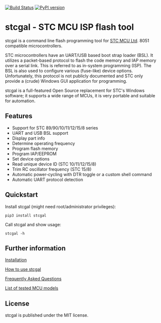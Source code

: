 [![Build Status](https://travis-ci.org/grigorig/stcgal.svg)](https://travis-ci.org/grigorig/stcgal)
[![PyPI version](https://badge.fury.io/py/stcgal.svg)](https://badge.fury.io/py/stcgal)

stcgal - STC MCU ISP flash tool
===============================

stcgal is a command line flash programming tool for [STC MCU Ltd](http://stcmcu.com/).
8051 compatible microcontrollers.

STC microcontrollers have an UART/USB based boot strap loader (BSL). It
utilizes a packet-based protocol to flash the code memory and IAP
memory over a serial link. This is referred to as in-system programming
(ISP).  The BSL is also used to configure various (fuse-like) device
options. Unfortunately, this protocol is not publicly documented and
STC only provide a (crude) Windows GUI application for programming.

stcgal is a full-featured Open Source replacement for STC's Windows
software; it supports a wide range of MCUs, it is very portable and
suitable for automation.

Features
--------

* Support for STC 89/90/10/11/12/15/8 series
* UART and USB BSL support
* Display part info
* Determine operating frequency
* Program flash memory
* Program IAP/EEPROM
* Set device options
* Read unique device ID (STC 10/11/12/15/8)
* Trim RC oscillator frequency (STC 15/8)
* Automatic power-cycling with DTR toggle or a custom shell command
* Automatic UART protocol detection

Quickstart
----------

Install stcgal (might need root/administrator privileges):
    
    pip3 install stcgal

Call stcgal and show usage:

    stcgal -h

Further information
-------------------

[Installation](doc/INSTALL.md)

[How to use stcgal](doc/USAGE.md)

[Frequently Asked Questions](doc/FAQ.md)

[List of tested MCU models](doc/MODELS.md)

License
-------

stcgal is published under the MIT license.

